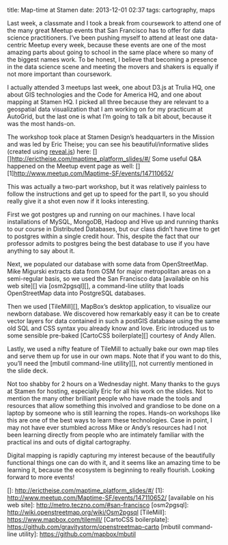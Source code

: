 title: Map-time at Stamen
date: 2013-12-01 02:37
tags: cartography, maps

Last week, a classmate and I took a break from coursework to attend one of the many great Meetup events that San Francisco has to offer for data science practitioners. I’ve been pushing myself to attend at least one data-centric Meetup every week, because these events are one of the most amazing parts about going to school in the same place where so many of the biggest names work. To be honest, I believe that becoming a presence in the data science scene and meeting the movers and shakers is equally if not more important than coursework.

I actually attended 3 meetups last week, one about D3.js at Trulia HQ, one about GIS technologies and the Code for America HQ, and one about mapping at Stamen HQ. I picked all three because they are relevant to a geospatial data visualization that I am working on for my practicum at AutoGrid, but the last one is what I’m going to talk a bit about, because it was the most hands-on.

The workshop took place at Stamen Design’s headquarters in the Mission and was led by Eric Theise; you can see his beautiful/informative slides (created using [reveal.js][]) here:   [][]<http://erictheise.com/maptime_platform_slides/#/>   </a>   Some useful Q&A happened on the Meetup event page as well:   [][1]<http://www.meetup.com/Maptime-SF/events/147110652/>   </a>

This was actually a two-part workshop, but it was relatively painless to follow the instructions and get up to speed for the part II, so you should really give it a shot even now if it looks interesting.

First we got postgres up and running on our machines. I have local installations of MySQL, MongoDB, Hadoop and Hive up and running thanks to our course in Distributed Databases, but our class didn’t have time to get to postgres within a single credit hour. This, despite the fact that our professor admits to postgres being the best database to use if you have anything to say about it.

Next, we populated our database with some data from OpenStreetMap. Mike Migurski extracts data from OSM for major metropolitan areas on a semi-regular basis, so we used the San Francisco data [available on his web site][] via [osm2pgsql][], a command-line utility that loads OpenStreetMap data into PostgreSQL databases.

Then we used [TileMill][], MapBox’s desktop application, to visualize our newborn database. We discovered how remarkably easy it can be to create vector layers for data contained in such a postGIS database using the same old SQL and CSS syntax you already know and love. Eric introduced us to some sensible pre-baked [CartoCSS boilerplate][] courtesy of Andy Allen.

Lastly, we used a nifty feature of TileMill to actually bake our own map tiles and serve them up for use in our own maps. Note that if you want to do this, you’ll need the [mbutil command-line utility][], not currently mentioned in the slide deck.

Not too shabby for 2 hours on a Wednesday night. Many thanks to the guys at Stamen for hosting, especially Eric for all his work on the slides. Not to mention the many other brilliant people who have made the tools and resources that allow something this involved and grandiose to be done on a laptop by someone who is still learning the ropes. Hands-on workshops like this are one of the best ways to learn these technologies. Case in point, I may not have ever stumbled across Mike or Andy’s resources had I not been learning directly from people who are intimately familiar with the practical ins and outs of digital cartography.

Digital mapping is rapidly capturing my interest because of the beautifully functional things one can do with it, and it seems like an amazing time to be learning it, because the ecosystem is beginning to really flourish. Looking forward to more events!

  [reveal.js]: http://lab.hakim.se/reveal-js/#/
  []: http://erictheise.com/maptime_platform_slides/#/
  [1]: http://www.meetup.com/Maptime-SF/events/147110652/
  [available on his web site]: http://metro.teczno.com/#san-francisco
  [osm2pgsql]: http://wiki.openstreetmap.org/wiki/Osm2pgsql
  [TileMill]: https://www.mapbox.com/tilemill/
  [CartoCSS boilerplate]: https://github.com/gravitystorm/openstreetmap-carto
  [mbutil command-line utility]: https://github.com/mapbox/mbutil
